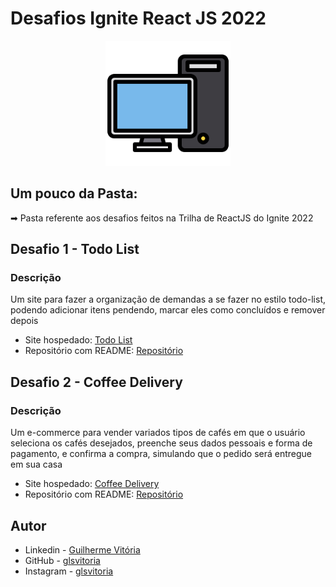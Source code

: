 # Desafios Ignite React JS 2022

<p align="center">
  <img src="./computer.png" width="200px" height="200px"/></p>
<p align="center">

## Um pouco da Pasta:

➡ Pasta referente aos desafios feitos na Trilha de ReactJS do Ignite 2022

## Desafio 1 - Todo List

### Descrição

Um site para fazer a organização de demandas a se fazer no estilo todo-list, podendo adicionar itens pendendo, marcar eles como concluídos e remover depois

-  Site hospedado: [Todo List](https://coffee-delivery-jade.vercel.app/)
-  Repositório com README: [Repositório](https://github.com/glsvitoria/ignite-react-2022-challenges/tree/main/Desafio%201%20-%20Praticando%20conceitos/pratice-concepts)


## Desafio 2 - Coffee Delivery

### Descrição

Um e-commerce para vender variados tipos de cafés em que o usuário seleciona os cafés desejados, preenche seus dados pessoais e forma de pagamento, e confirma a compra, simulando que o pedido será entregue em sua casa

-  Site hospedado: [Coffee Delivery](https://coffee-delivery-jade.vercel.app/)
-  Repositório com README: [Repositório](https://github.com/glsvitoria/ignite-react-2022-challenges/tree/main/Desafio%202%20-%20Coffee%20Delivery/coffe-delivery)

## Autor

-  Linkedin - [Guilherme Vitória](https://www.linkedin.com/in/glsvitoria/)
-  GitHub - [glsvitoria](https://github.com/glsvitoria)
-  Instagram - [glsvitoria](https://www.instagram.com/glsvitoria/)
